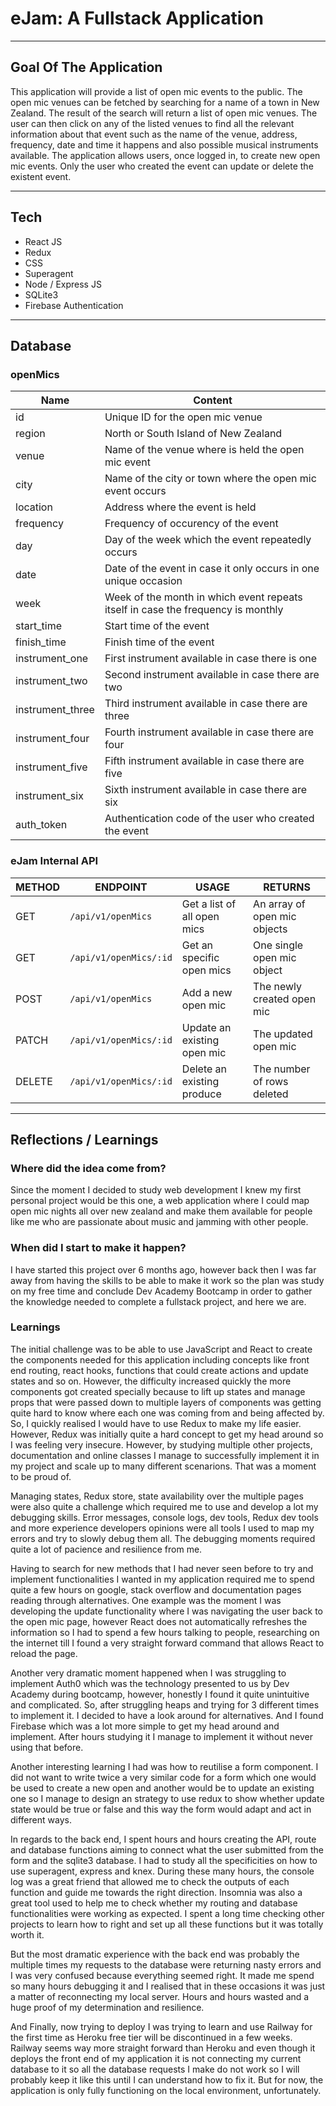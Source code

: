 # eJam: A Fullstack Application

---

## Goal Of The Application

This application will provide a list of open mic events to the public. The open mic venues can be fetched by searching for a name of a town in New Zealand. The result of the search will return a list of open mic venues. The user can then click on any of the listed venues to find all the relevant information about that event such as the name of the venue, address, frequency, date and time it happens and also possible musical instruments available.
The application allows users, once logged in, to create new open mic events. Only the user who created the event can update or delete the existent event.

---

## Tech

- React JS
- Redux
- CSS
- Superagent
- Node / Express JS
- SQLite3
- Firebase Authentication

---

## Database

### openMics

| Name             | Content                                                                          |
| ---------------- | -------------------------------------------------------------------------------- |
| id               | Unique ID for the open mic venue                                                 |
| region           | North or South Island of New Zealand                                             |
| venue            | Name of the venue where is held the open mic event                               |
| city             | Name of the city or town where the open mic event occurs                         |
| location         | Address where the event is held                                                  |
| frequency        | Frequency of occurency of the event                                              |
| day              | Day of the week which the event repeatedly occurs                                |
| date             | Date of the event in case it only occurs in one unique occasion                  |
| week             | Week of the month in which event repeats itself in case the frequency is monthly |
| start_time       | Start time of the event                                                          |
| finish_time      | Finish time of the event                                                         |
| instrument_one   | First instrument available in case there is one                                  |
| instrument_two   | Second instrument available in case there are two                                |
| instrument_three | Third instrument available in case there are three                               |
| instrument_four  | Fourth instrument available in case there are four                               |
| instrument_five  | Fifth instrument available in case there are five                                |
| instrument_six   | Sixth instrument available in case there are six                                 |
| auth_token       | Authentication code of the user who created the event                            |

### eJam Internal API

| METHOD | ENDPOINT               | USAGE                       | RETURNS                      |
| ------ | ---------------------- | --------------------------- | ---------------------------- |
| GET    | `/api/v1/openMics`     | Get a list of all open mics | An array of open mic objects |
| GET    | `/api/v1/openMics/:id` | Get an specific open mics   | One single open mic object   |
| POST   | `/api/v1/openMics`     | Add a new open mic          | The newly created open mic   |
| PATCH  | `/api/v1/openMics/:id` | Update an existing open mic | The updated open mic         |
| DELETE | `/api/v1/openMics/:id` | Delete an existing produce  | The number of rows deleted   |

---

## Reflections / Learnings

### Where did the idea come from?

Since the moment I decided to study web development I knew my first personal project would be this one, a web application where I could map open mic nights all over new zealand and make them available for people like me who are passionate about music and jamming with other people.

### When did I start to make it happen?

I have started this project over 6 months ago, however back then I was far away from having the skills to be able to make it work so the plan was study on my free time and conclude Dev Academy Bootcamp in order to gather the knowledge needed to complete a fullstack project, and here we are.

### Learnings

The initial challenge was to be able to use JavaScript and React to create the components needed for this application including concepts like front end routing, react hooks, functions that could create actions and update states and so on. However, the difficulty increased quickly the more components got created specially because to lift up states and manage props that were passed down to multiple layers of components was getting quite hard to know where each one was coming from and being affected by. So, I quickly realised I would have to use Redux to make my life easier.
However, Redux was initially quite a hard concept to get my head around so I was feeling very insecure. However, by studying multiple other projects, documentation and online classes I manage to successfully implement it in my project and scale up to many different scenarions. That was a moment to be proud of.

Managing states, Redux store, state availability over the multiple pages were also quite a challenge which required me to use and develop a lot my debugging skills. Error messages, console logs, dev tools, Redux dev tools and more experience developers opinions were all tools I used to map my errors and try to slowly debug them all. The debugging moments required quite a lot of pacience and resilience from me.

Having to search for new methods that I had never seen before to try and implement functionalities I wanted in my application required me to spend quite a few hours on google, stack overflow and documentation pages reading through alternatives. One example was the moment I was developing the update functionality where I was navigating the user back to the open mic page, however React does not automatically refreshes the information so I had to spend a few hours talking to people, researching on the internet till I found a very straight forward command that allows React to reload the page.

Another very dramatic moment happened when I was struggling to implement Auth0 which was the technology presented to us by Dev Academy during bootcamp, however, honestly I found it quite unintuitive and complicated. So, after struggling heaps and trying for 3 different times to implement it. I decided to have a look around for alternatives. And I found Firebase which was a lot more simple to get my head around and implement. After hours studying it I manage to implement it without never using that before.

Another interesting learning I had was how to reutilise a form component. I did not want to write twice a very similar code for a form which one would be used to create a new open and another would be to update an existing one so I manage to design an strategy to use redux to show whether update state would be true or false and this way the form would adapt and act in different ways.

In regards to the back end, I spent hours and hours creating the API, route and database functions aiming to connect what the user submitted from the form and the sqlite3 database. I had to study all the specificities on how to use superagent, express and knex. During these many hours, the console log was a great friend that allowed me to check the outputs of each function and guide me towards the right direction. Insomnia was also a great tool used to help me to check whether my routing and database functionalities were working as expected. I spent a long time checking other projects to learn how to right and set up all these functions but it was totally worth it.

But the most dramatic experience with the back end was probably the multiple times my requests to the database were returning nasty errors and I was very confused because everything seemed right. It made me spend so many hours debugging it and I realised that in these occasions it was just a matter of reconnecting my local server. Hours and hours wasted and a huge proof of my determination and resilience.

And Finally, now trying to deploy I was trying to learn and use Railway for the first time as Heroku free tier will be discontinued in a few weeks. Railway seems way more straight forward than Heroku and even though it deploys the front end of my application it is not connecting my current database to it so all the database requests I make do not work so I will probably keep it like this until I can understand how to fix it. But for now, the application is only fully functioning on the local environment, unfortunately.
